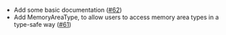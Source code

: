 - Add some basic documentation ([#62](https://github.com/rust-osdev/multiboot2-elf64/pull/62))
- Add MemoryAreaType, to allow users to access memory area types in a type-safe way ([#61](https://github.com/rust-osdev/multiboot2-elf64/pull/61))
